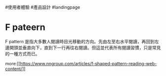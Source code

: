 #使用者體驗 #產品設計 #landingpage

# F pateern

F pattern 是指大多數人閱讀時目光移動的方向。先由左至右水平閱讀，再回到左邊開頭並垂直向下，直到下一行再往右閱讀。但這並代表所有閱讀習慣，只是常見的一種方式而已。

more:[[https://www.nngroup.com/articles/f-shaped-pattern-reading-web-content/]]

